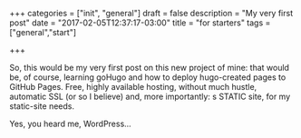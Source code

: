 +++
categories = ["init", "general"]
draft = false
description = "My very first post"
date = "2017-02-05T12:37:17-03:00"
title = "for starters"
tags = ["general","start"]

+++

So, this would  be my very first post on this new project of mine: that would be, of course, learning goHugo and how to deploy hugo-created pages to GitHub Pages. Free, highly available hosting, without much hustle, automatic SSL (or so I believe) and, more importantly: s STATIC site, for my static-site needs.

Yes, you heard me, WordPress...

